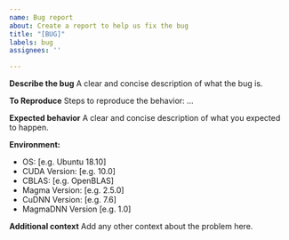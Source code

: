 ```yaml
---
name: Bug report
about: Create a report to help us fix the bug
title: "[BUG]"
labels: bug
assignees: ''

---
```


**Describe the bug**
A clear and concise description of what the bug is.

**To Reproduce**
Steps to reproduce the behavior: ...

**Expected behavior**
A clear and concise description of what you expected to happen.

**Environment:**
 - OS: [e.g. Ubuntu 18.10]
 - CUDA Version: [e.g. 10.0]
 - CBLAS: [e.g. OpenBLAS]
 - Magma Version: [e.g. 2.5.0]
 - CuDNN Version: [e.g. 7.6]
 - MagmaDNN Version [e.g. 1.0]


**Additional context**
Add any other context about the problem here.
